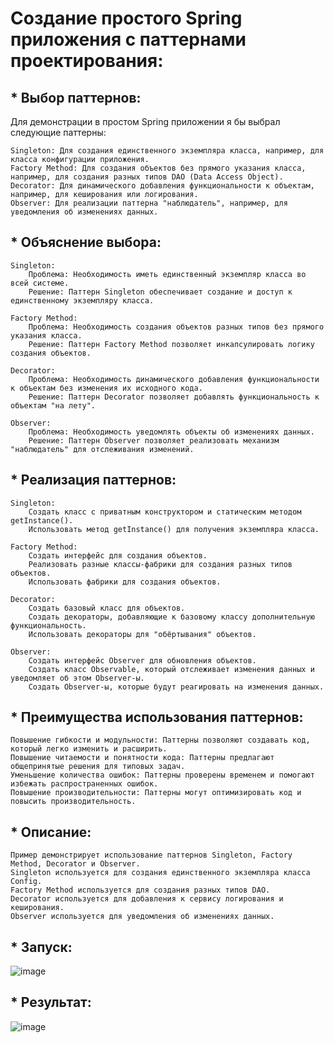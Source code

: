 # Создание простого Spring приложения с паттернами проектирования:

## * Выбор паттернов:

Для демонстрации в простом Spring приложении я бы выбрал следующие паттерны:

    Singleton: Для создания единственного экземпляра класса, например, для класса конфигурации приложения.
    Factory Method: Для создания объектов без прямого указания класса, например, для создания разных типов DAO (Data Access Object).
    Decorator: Для динамического добавления функциональности к объектам, например, для кеширования или логирования.
    Observer: Для реализации паттерна "наблюдатель", например, для уведомления об изменениях данных.

## * Объяснение выбора:

    Singleton:
        Проблема: Необходимость иметь единственный экземпляр класса во всей системе.
        Решение: Паттерн Singleton обеспечивает создание и доступ к единственному экземпляру класса.

    Factory Method:
        Проблема: Необходимость создания объектов разных типов без прямого указания класса.
        Решение: Паттерн Factory Method позволяет инкапсулировать логику создания объектов.

    Decorator:
        Проблема: Необходимость динамического добавления функциональности к объектам без изменения их исходного кода.
        Решение: Паттерн Decorator позволяет добавлять функциональность к объектам "на лету".

    Observer:
        Проблема: Необходимость уведомлять объекты об изменениях данных.
        Решение: Паттерн Observer позволяет реализовать механизм "наблюдатель" для отслеживания изменений.

## * Реализация паттернов:

    Singleton:
        Создать класс с приватным конструктором и статическим методом getInstance().
        Использовать метод getInstance() для получения экземпляра класса.

    Factory Method:
        Создать интерфейс для создания объектов.
        Реализовать разные классы-фабрики для создания разных типов объектов.
        Использовать фабрики для создания объектов.

    Decorator:
        Создать базовый класс для объектов.
        Создать декораторы, добавляющие к базовому классу дополнительную функциональность.
        Использовать декораторы для "обёртывания" объектов.

    Observer:
        Создать интерфейс Observer для обновления объектов.
        Создать класс Observable, который отслеживает изменения данных и уведомляет об этом Observer-ы.
        Создать Observer-ы, которые будут реагировать на изменения данных.

## * Преимущества использования паттернов:

    Повышение гибкости и модульности: Паттерны позволяют создавать код, который легко изменить и расширить.
    Повышение читаемости и понятности кода: Паттерны предлагают общепринятые решения для типовых задач.
    Уменьшение количества ошибок: Паттерны проверены временем и помогают избежать распространенных ошибок.
    Повышение производительности: Паттерны могут оптимизировать код и повысить производительность.

## * Описание:

    Пример демонстрирует использование паттернов Singleton, Factory Method, Decorator и Observer.
    Singleton используется для создания единственного экземпляра класса Config.
    Factory Method используется для создания разных типов DAO.
    Decorator используется для добавления к сервису логирования и кеширования.
    Observer используется для уведомления об изменениях данных.

## * Запуск:
  
![image](https://github.com/DmitryV1987/JavaSpring/assets/115727297/a24f58b2-528b-46df-b60d-a8af5f750ab0)

## * Результат:

![image](https://github.com/DmitryV1987/JavaSpring/assets/115727297/3a13a845-37ca-4e9f-90ac-21add0f86eb4)




